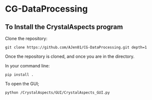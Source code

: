 # CG-DataProcessing

## To Install the CrystalAspects program

Clone the repository:


```
git clone https://github.com/AJen01/CG-DataProcessing.git depth=1
```

Once the repository is cloned, and once you are in the directory.

In your command line:
```
pip install .
```

To open the GUI;

```
python /CrystalAspects/GUI/CrystalAspects_GUI.py
```
